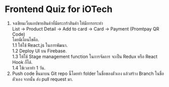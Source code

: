 # Frontend Quiz for iOTech

1. จงเขียนเว็บแอปขายสินค้าที่มีตระกร้าสินค้า ให้มีการกระทำ    
List -> Product Detail -> Add to card -> Card -> Payment (Promtpay QR Code)   
โดยมีเงื่อนไขคือ.  
  1.1 ให้ใช้ React.js ในการพัฒนา.  
  1.2 Deploy UI บน Firebase.  
  1.3 ให้ใช้ Stage management function ในการจัดการ จะเป็น Redux หรือ React Hook ก็ได้.  
  1.4 ใช้เวลาทำ 1 วัน.  
2. Push code ขึ้นมาบน Git repo นี้โดยทำ folder ในชื่อของตัวเอง แล้วสร้าง Branch ในชื่อตัวเอง จากนั้น ส่ง pull request มา. 
